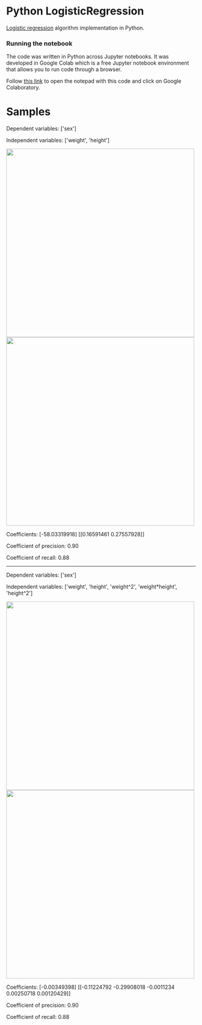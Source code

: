 # Python LogisticRegression

[Logistic regression](https://en.wikipedia.org/wiki/Logistic_regression) algorithm implementation in Python.

### Running the notebook

The code was written in Python across Jupyter notebooks. It was developed in Google Colab which is a free Jupyter notebook environment that allows you to run code through a browser.

Follow [this link](https://drive.google.com/file/d/1HeCtOMz_hvpXWRyZ5cn5KFYsVssRVXmg/view?usp=sharing) to open the notepad with this code and click on Google Colaboratory.

# Samples

Dependent variables: ['sex']

Independent variables: ['weight', 'height']

<img src="https://github.com/Nekhocheninov/ClassificationAlgorithms/blob/main/LogisticRegression/img/img_1.png" width="500">

<img src="https://github.com/Nekhocheninov/ClassificationAlgorithms/blob/main/LogisticRegression/img/img_2.png" width="500">

Coefficients: 
 [-58.03319918] [[0.16591461 0.27557928]]

Coefficient of precision: 0.90

Coefficient of recall: 0.88

---

Dependent variables: ['sex']

Independent variables: ['weight', 'height', 'weight^2', 'weight*height', 'height^2']

<img src="https://github.com/Nekhocheninov/ClassificationAlgorithms/blob/main/LogisticRegression/img/img_3.png" width="500">

<img src="https://github.com/Nekhocheninov/ClassificationAlgorithms/blob/main/LogisticRegression/img/img_4.png" width="500">

Coefficients: 
 [-0.00349398] [[-0.11224792 -0.29908018 -0.0011234   0.00250718  0.00120429]]

Coefficient of precision: 0.90

Coefficient of recall: 0.88
